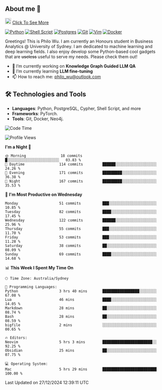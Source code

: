 ## About me 🤗

<a href="#"><img src="https://media.giphy.com/media/hvRJCLFzcasrR4ia7z/giphy.gif" width="20px" height="20px"></a> [Click To See More](https://codeboyphilo.github.io)

[![Python](https://img.shields.io/badge/python-3670A0?style=for-the-badge&logo=python&logoColor=ffdd54)](#)
[![Shell Script](https://img.shields.io/badge/shell_script-%23121011.svg?style=for-the-badge&logo=gnu-bash&logoColor=white)](#)
[![Postgres](https://img.shields.io/badge/postgres-%23316192.svg?style=for-the-badge&logo=postgresql&logoColor=white)](#)
[![Git](https://img.shields.io/badge/git-%23F05033.svg?style=for-the-badge&logo=git&logoColor=white)](#)
[![Vim](https://img.shields.io/badge/VIM-%2311AB00.svg?style=for-the-badge&logo=vim&logoColor=white)](#)
[![Docker](https://img.shields.io/badge/docker-%230db7ed.svg?style=for-the-badge&logo=docker&logoColor=white)](#)

Greetings! This is Philo Wu. I am currently an Honours student in Business Analytics \@ University of Sydney. I am dedicated to machine learning and deep learning fields. I also enjoy develop some Python-based cool gadgets that are ~~useless~~ useful to serve my needs. Please check them out!

- 🔭 I’m currently working on **Knowledge Graph Guided LLM QA**
- 🌱 I’m currently learning **LLM fine-tuning**
- 📫 How to reach me: philo_wu@outlook.com

## 🛠 Technologies and Tools
- **Languages**: Python, PostgreSQL, Cypher, Shell Script, and more
- **Frameworks**: PyTorch.
- **Tools**: Git, Docker, Neo4j.

<!--START_SECTION:waka-->
![Code Time](http://img.shields.io/badge/Code%20Time-649%20hrs%2049%20mins-blue)

![Profile Views](http://img.shields.io/badge/Profile%20Views-1-blue)

**I'm a Night 🦉** 

```text
🌞 Morning                18 commits          █░░░░░░░░░░░░░░░░░░░░░░░░   03.83 % 
🌆 Daytime                114 commits         ██████░░░░░░░░░░░░░░░░░░░   24.26 % 
🌃 Evening                171 commits         █████████░░░░░░░░░░░░░░░░   36.38 % 
🌙 Night                  167 commits         █████████░░░░░░░░░░░░░░░░   35.53 % 
```
📅 **I'm Most Productive on Wednesday** 

```text
Monday                   51 commits          ███░░░░░░░░░░░░░░░░░░░░░░   10.85 % 
Tuesday                  82 commits          ████░░░░░░░░░░░░░░░░░░░░░   17.45 % 
Wednesday                122 commits         ██████░░░░░░░░░░░░░░░░░░░   25.96 % 
Thursday                 55 commits          ███░░░░░░░░░░░░░░░░░░░░░░   11.70 % 
Friday                   53 commits          ███░░░░░░░░░░░░░░░░░░░░░░   11.28 % 
Saturday                 38 commits          ██░░░░░░░░░░░░░░░░░░░░░░░   08.09 % 
Sunday                   69 commits          ████░░░░░░░░░░░░░░░░░░░░░   14.68 % 
```


📊 **This Week I Spent My Time On** 

```text
🕑︎ Time Zone: Australia/Sydney

💬 Programming Languages: 
Python                   3 hrs 40 mins       █████████████████░░░░░░░░   67.08 % 
Lua                      46 mins             ████░░░░░░░░░░░░░░░░░░░░░   14.05 % 
Markdown                 28 mins             ██░░░░░░░░░░░░░░░░░░░░░░░   08.74 % 
Bash                     28 mins             ██░░░░░░░░░░░░░░░░░░░░░░░   08.59 % 
bigfile                  2 mins              ░░░░░░░░░░░░░░░░░░░░░░░░░   00.65 % 

🔥 Editors: 
Neovim                   5 hrs 3 mins        ███████████████████████░░   92.25 % 
Obsidian                 25 mins             ██░░░░░░░░░░░░░░░░░░░░░░░   07.75 % 

💻 Operating System: 
Mac                      5 hrs 29 mins       █████████████████████████   100.00 % 
```


 Last Updated on 27/12/2024 12:39:11 UTC
<!--END_SECTION:waka-->
